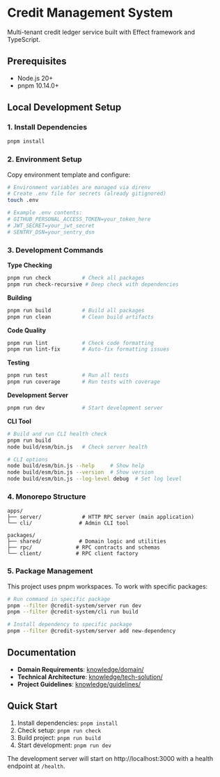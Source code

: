 # Credit Management System

Multi-tenant credit ledger service built with Effect framework and TypeScript.

## Prerequisites

- Node.js 20+
- pnpm 10.14.0+

## Local Development Setup

### 1. Install Dependencies

```bash
pnpm install
```

### 2. Environment Setup

Copy environment template and configure:

```bash
# Environment variables are managed via direnv
# Create .env file for secrets (already gitignored)
touch .env

# Example .env contents:
# GITHUB_PERSONAL_ACCESS_TOKEN=your_token_here
# JWT_SECRET=your_jwt_secret
# SENTRY_DSN=your_sentry_dsn
```

### 3. Development Commands

**Type Checking**
```bash
pnpm run check          # Check all packages
pnpm run check-recursive # Deep check with dependencies
```

**Building**
```bash
pnpm run build          # Build all packages
pnpm run clean          # Clean build artifacts
```

**Code Quality**
```bash
pnpm run lint           # Check code formatting
pnpm run lint-fix       # Auto-fix formatting issues
```

**Testing**
```bash
pnpm run test           # Run all tests
pnpm run coverage       # Run tests with coverage
```

**Development Server**
```bash
pnpm run dev            # Start development server
```

**CLI Tool**
```bash
# Build and run CLI health check
pnpm run build
node build/esm/bin.js   # Check server health

# CLI options
node build/esm/bin.js --help     # Show help
node build/esm/bin.js --version  # Show version
node build/esm/bin.js --log-level debug  # Set log level
```

### 4. Monorepo Structure

```
apps/
├── server/             # HTTP RPC server (main application)
└── cli/               # Admin CLI tool

packages/
├── shared/            # Domain logic and utilities
├── rpc/              # RPC contracts and schemas  
└── client/           # RPC client factory
```

### 5. Package Management

This project uses pnpm workspaces. To work with specific packages:

```bash
# Run command in specific package
pnpm --filter @credit-system/server run dev
pnpm --filter @credit-system/cli run build

# Install dependency to specific package
pnpm --filter @credit-system/server add new-dependency
```

## Documentation

- **Domain Requirements**: [knowledge/domain/](./knowledge/domain/)
- **Technical Architecture**: [knowledge/tech-solution/](./knowledge/tech-solution/)
- **Project Guidelines**: [knowledge/guidelines/](./knowledge/guidelines/)

## Quick Start

1. Install dependencies: `pnpm install`
2. Check setup: `pnpm run check`
3. Build project: `pnpm run build`  
4. Start development: `pnpm run dev`

The development server will start on http://localhost:3000 with a health endpoint at `/health`.

